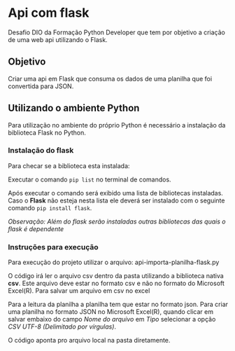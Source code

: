 # Api com flask

Desafio DIO da Formação Python Developer que tem por objetivo a criação de uma web api utilizando o Flask.

## Objetivo

Criar uma api em Flask que consuma os dados de uma planilha que foi convertida para JSON.  

## Utilizando o ambiente Python

Para utilização no ambiente do próprio Python é necessário a instalação da biblioteca Flask no Python.

### Instalação do flask
Para checar se a biblioteca esta instalada: 

Executar o comando `pip list` no terminal de comandos.

Após executar o comando será exibido uma lista de bibliotecas instaladas. Caso o **Flask** não esteja nesta lista ele deverá ser instalado com o seguinte comando `pip install flask`. 

*Observação: Além do flask serão instaladas outras bibliotecas das quais o flask é dependente*

### Instruções para execução
Para execução do projeto utilizar o arquivo: 
api-importa-planilha-flask.py

O código irá ler o arquivo csv dentro da pasta utilizando a biblioteca nativa **csv**. 
Este arquivo deve estar no formato csv e não no formato do Microsoft Excel(R).
Para salvar um arquivo em csv no excel 

Para a leitura da planilha a planilha tem que estar no formato json. 
Para criar uma planilha no formato JSON no Microsoft Excel(R), quando clicar em salvar embaixo do campo *Nome do arquivo* em *Tipo* selecionar a opção *CSV UTF-8 (Delimitado por vírgulas)*.

O código aponta pro arquivo local na pasta diretamente. 